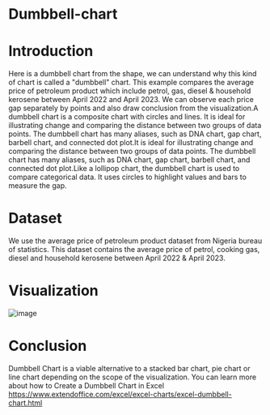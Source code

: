 # Dumbbell-chart
# Introduction
Here is a dumbbell chart from the shape, we can understand why this kind of chart is called a "dumbbell" chart. This example compares the average price of petroleum product which include petrol, gas, diesel & household kerosene between April 2022 and April 2023. We can observe each price gap separately by points and also draw conclusion from the visualization.A dumbbell chart is a composite chart with circles and lines. It is ideal for illustrating change and comparing the distance between two groups of data points. The dumbbell chart has many aliases, such as DNA chart, gap chart, barbell chart, and connected dot plot.It is ideal for illustrating change and comparing the distance between two groups of data points. The dumbbell chart has many aliases, such as DNA chart, gap chart, barbell chart, and connected dot plot.Like a lollipop chart, the dumbbell chart is used to compare categorical data. It uses circles to highlight values and bars to measure the gap.
# Dataset
We use the average price of petroleum product dataset from Nigeria bureau of statistics. This dataset contains the average price of petrol, cooking gas, diesel and household kerosene between April 2022 & April 2023.
# Visualization
![image](https://github.com/rotland/Dumbbell-chart/assets/65259178/42339071-f7c0-43d6-8209-4e66aaa35ed6)
# Conclusion
Dumbbell Chart is a viable alternative to a stacked bar chart, pie chart or line chart depending on the scope of the visualization.
You can learn more about how to Create a Dumbbell Chart in Excel https://www.extendoffice.com/excel/excel-charts/excel-dumbbell-chart.html
